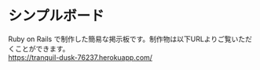 # シンプルボード

Ruby on Rails で制作した簡易な掲示板です。制作物は以下URLよりご覧いただくことができます。<br>
<a href="https://tranquil-dusk-76237.herokuapp.com/">https://tranquil-dusk-76237.herokuapp.com/</a>
